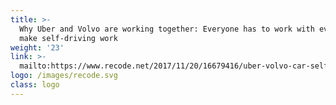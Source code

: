 ```yaml
---
title: >-
  Why Uber and Volvo are working together: Everyone has to work with everyone to
  make self-driving work
weight: '23'
link: >-
  mailto:https://www.recode.net/2017/11/20/16679416/uber-volvo-car-self-driving-ride-relationship-apple-didi-lyft
logo: /images/recode.svg
class: logo
---
```





